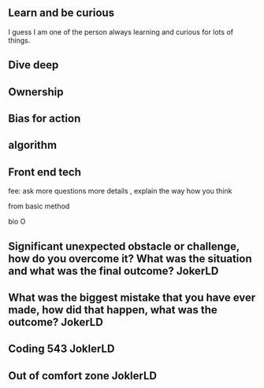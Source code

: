 ## Learn and be curious
I guess I am one of the person always learning and curious for lots of things. 

## Dive deep

## Ownership 

## Bias for action 



## algorithm 

## Front end tech

fee: ask more questions more details , explain the way how you think 

from basic method 

bio O 

## Significant unexpected obstacle or challenge, how do you overcome it? What was the situation and what was the final outcome?  JokerLD

## What was the biggest mistake that you have ever made, how did that happen, what was the outcome?  JokerLD

## Coding 543  JoklerLD

## Out of comfort zone  JoklerLD 


